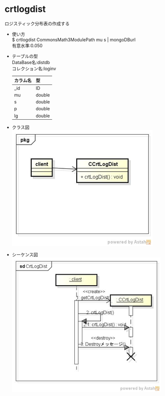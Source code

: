 crtlogdist
=========
ロジスティック分布表の作成する

* 使い方  
  $ crtlogdist CommonsMath3ModulePath mu s | mongoDBurl  
  有意水準:0.050  

* テーブルの型  
  DataBase名:distdb  
  コレクション名:loginv  

  |カラム名|型     |
  |--------|-------|
  |_id     |ID     |
  |mu      |double |
  |s       |double |
  |p       |double |
  |lg      |double |
  
* クラス図  
![crtlogdist](images/pkgCrtLogDist.jpg)

* シーケンス図  
![crtlogdist](images/sdCrtLogDist.jpg)

